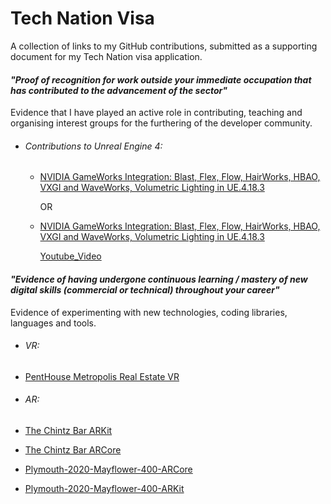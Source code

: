 # Tech Nation Visa

A collection of links to my GitHub contributions, submitted as a supporting document for my Tech Nation visa application.

#### *"Proof of recognition for work outside your immediate occupation that has contributed to the advancement of the sector"*

Evidence that I have played an active role in contributing, teaching and organising interest groups for the furthering of the developer community.

- ###### Contributions to Unreal Engine 4:
  - [NVIDIA GameWorks Integration: Blast, Flex, Flow, HairWorks, HBAO, VXGI and WaveWorks, Volumetric Lighting in UE.4.18.3](https://github.com/windystrife/UnrealEngine/tree/4.18-NVIDIA.GameWorks)

    OR

  - [NVIDIA GameWorks Integration: Blast, Flex, Flow, HairWorks, HBAO, VXGI and WaveWorks, Volumetric Lighting in UE.4.18.3](https://github.com/windystrife/UnrealEngine_NVIDIAGameWorks)

    [Youtube_Video](https://www.youtube.com/watch?v=ABd3Jg8ssDY)


#### *"Evidence of having undergone continuous learning / mastery of new digital skills (commercial or technical) throughout your career"*

Evidence of experimenting with new technologies, coding libraries, languages and tools.

- ###### VR:
 - [PentHouse Metropolis Real Estate VR](https://github.com/windystrife/PentHouseMetropolisRealEstateVR)


- ###### AR:
 - [The Chintz Bar ARKit](https://github.com/windystrife/ChintzBarARKit)
 - [The Chintz Bar ARCore](https://github.com/windystrife/ChintzBarARCore)
 - [Plymouth-2020-Mayflower-400-ARCore](https://github.com/windystrife/Plymouth-2020-Mayflower-400-ARCore)
 - [Plymouth-2020-Mayflower-400-ARKit](https://github.com/windystrife/Plymouth-2020-Mayflower-400-ARKit)

